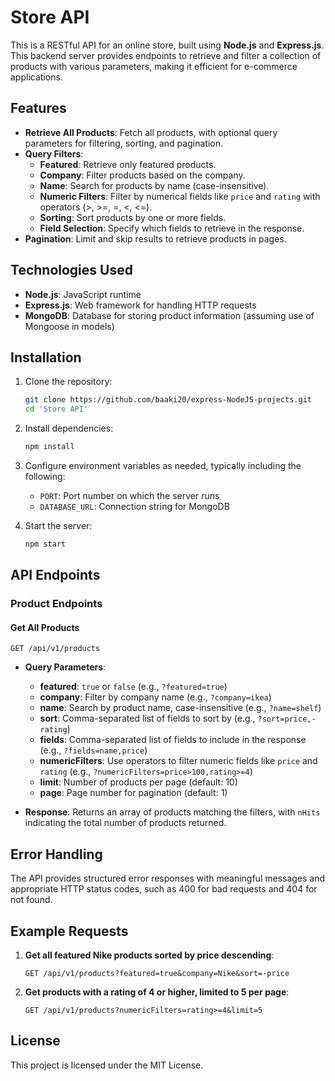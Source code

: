 # Store API

This is a RESTful API for an online store, built using **Node.js** and **Express.js**. This backend server provides endpoints to retrieve and filter a collection of products with various parameters, making it efficient for e-commerce applications.

## Features

- **Retrieve All Products**: Fetch all products, with optional query parameters for filtering, sorting, and pagination.
- **Query Filters**:
  - **Featured**: Retrieve only featured products.
  - **Company**: Filter products based on the company.
  - **Name**: Search for products by name (case-insensitive).
  - **Numeric Filters**: Filter by numerical fields like `price` and `rating` with operators (>, >=, =, <, <=).
  - **Sorting**: Sort products by one or more fields.
  - **Field Selection**: Specify which fields to retrieve in the response.
- **Pagination**: Limit and skip results to retrieve products in pages.

## Technologies Used

- **Node.js**: JavaScript runtime
- **Express.js**: Web framework for handling HTTP requests
- **MongoDB**: Database for storing product information (assuming use of Mongoose in models)

## Installation

1. Clone the repository:

   ```bash
   git clone https://github.com/baaki20/express-NodeJS-projects.git
   cd 'Store API'
   ```

2. Install dependencies:

   ```bash
   npm install
   ```

3. Configure environment variables as needed, typically including the following:

   - `PORT`: Port number on which the server runs
   - `DATABASE_URL`: Connection string for MongoDB

4. Start the server:

   ```bash
   npm start
   ```

## API Endpoints

### Product Endpoints

#### Get All Products

   ```http
   GET /api/v1/products
   ```

- **Query Parameters**:
  - **featured**: `true` or `false` (e.g., `?featured=true`)
  - **company**: Filter by company name (e.g., `?company=ikea`)
  - **name**: Search by product name, case-insensitive (e.g., `?name=shelf`)
  - **sort**: Comma-separated list of fields to sort by (e.g., `?sort=price,-rating`)
  - **fields**: Comma-separated list of fields to include in the response (e.g., `?fields=name,price`)
  - **numericFilters**: Use operators to filter numeric fields like `price` and `rating` (e.g., `?numericFilters=price>100,rating>=4`)
  - **limit**: Number of products per page (default: 10)
  - **page**: Page number for pagination (default: 1)

- **Response**: Returns an array of products matching the filters, with `nHits` indicating the total number of products returned.

## Error Handling

The API provides structured error responses with meaningful messages and appropriate HTTP status codes, such as 400 for bad requests and 404 for not found.

## Example Requests

1. **Get all featured Nike products sorted by price descending**:

   ```http
   GET /api/v1/products?featured=true&company=Nike&sort=-price
   ```

2. **Get products with a rating of 4 or higher, limited to 5 per page**:

   ```http
   GET /api/v1/products?numericFilters=rating>=4&limit=5
   ```

## License

This project is licensed under the MIT License.
